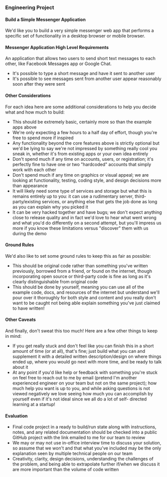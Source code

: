 ### Engineering Project

#### Build a Simple Messenger Application
We'd like you to build a very simple messenger web app that performs a specific set of functionality
in a desktop browser or mobile browser.

#### Messenger Application High Level Requirements
An application that allows two users to send short text messages to each other, like Facebook
Messages app or Google Chat.
- It's possible to type a short message and have it sent to another user
- It's possible to see messages sent from another user appear reasonably soon after they were sent

#### Other Considerations
For each idea here are some additional considerations to help you decide what and how much to
build:
- This should be extremely basic, certainly more so than the example apps above
- We're only expecting a few hours to a half day of effort, though you're free to spend more if inspired
- Any functionality beyond the core features above is strictly optional but we'd be lying to say we're not impressed by something really cool you sneak in, whether it's from existing apps or your own idea entirely
- Don't spend much if any time on accounts, users, or registration; it's perfectly fine to have one or two "hardcoded" accounts that simply work with each other
- Don't spend much if any time on graphics or visual appeal; we are looking at functionality, testing, coding style, and design decisions more than appearance
- It will likely need some type of services and storage but what this is remains entirely up to you: it can use a rudimentary server, third-party/existing services, or anything else that gets the job done as long as you can explain why you picked it
- It can be very hacked together and have bugs; we don't expect anything close to release quality and in fact we'd love to hear what went wrong and what you'd do differently on a second attempt, but you'll impress us more if you know these limitations versus "discover" them with us during the demo

#### Ground Rules
We'd also like to set some ground rules to keep this as fair as possible:
- This should be original code rather than something you've written previously, borrowed from a friend, or found on the internet, though incorporating open source or third-party code is fine as long as it's clearly distinguishable from original code
- This should be done by yourself, meaning you can use all of the example code, docs, and resources of the internet but understand we'll pour over it thoroughly for both style and content and you really don't want to be caught not being able explain something you've just claimed to have written!

#### Other Caveats
And finally, don't sweat this too much! Here are a few other things to keep in mind:
- If you get really stuck and don't feel like you can finish this in a short amount of time (or at all), that's fine; just build what you can and supplement it with a detailed written description/design on where things ended up, where you would go next with more time, and be ready to talk about it
- At any point if you'd like help or feedback with something you're stuck on feel free to reach out to me by email (pretend I'm another experienced engineer on your team but not on the same project); how much help you want is up to you, and while asking questions is not viewed negatively we love seeing how much you can accomplish by yourself even if it's not ideal since we all do a lot of self- directed learning at a startup!
#### Evaluation
- Final code project in a ready to build/run state along with instructions, notes, and any related documentation should be checked into a public GitHub project with the link emailed to me for our team to review
- We may or may not use in-office interview time to discuss your solution, so assume that we won't and that what you've included may be the only explanation seen by multiple technical people on our team
- Creativity, clarity, design decisions, understanding the challenges of the problem, and being able to extrapolate further if/when we discuss it are more important than the volume of code written

